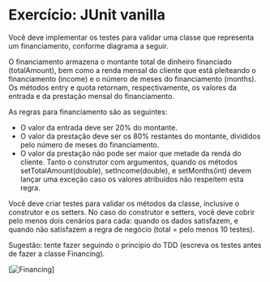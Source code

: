 # Exercício: JUnit vanilla

Você deve implementar os testes para validar uma classe que representa um financiamento, conforme diagrama a seguir.

O financiamento armazena o montante total de dinheiro financiado (totalAmount), bem como a renda mensal do cliente que está pleiteando o financiamento (income) e o número de meses do financiamento (months). Os métodos entry e quota retornam, respectivamente, os valores da entrada e da prestação mensal do financiamento.

As regras para financiamento são as seguintes:
- O valor da entrada deve ser 20% do montante.
- O valor da prestação deve ser os 80% restantes do montante, divididos pelo número de meses do financiamento.
- O valor da prestação não pode ser maior que metade da renda do cliente. Tanto o construtor com argumentos, quando os métodos setTotalAmount(double), setIncome(double), e setMonths(int) devem lançar uma exceção caso os valores atribuídos não respeitem esta regra.

Você deve criar testes para validar os métodos da classe, inclusive o construtor e os setters. No caso do construtor e setters, você deve cobrir pelo menos dois cenários para cada: quando os dados satisfazem, e quando não satisfazem a regra de negócio (total = pelo menos 10 testes).

Sugestão: tente fazer seguindo o princípio do TDD (escreva os testes antes de fazer a classe Financing).

[![Financing](https://i.imgur.com/GfwqyWm.png)]